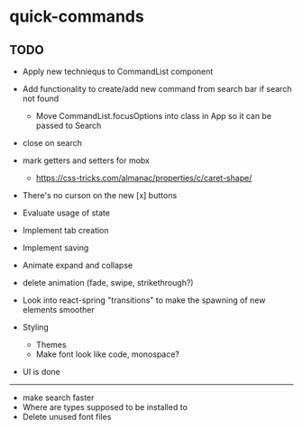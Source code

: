 # quick-commands

## TODO

- Apply new techniequs to CommandList component

- Add functionality to create/add new command from search bar if search not found

  - Move CommandList.focusOptions into class in App so it can be passed to Search

- close on search

- mark getters and setters for mobx

  - https://css-tricks.com/almanac/properties/c/caret-shape/

- There's no curson on the new [x] buttons

- Evaluate usage of state

- Implement tab creation
- Implement saving

- Animate expand and collapse
- delete animation (fade, swipe, strikethrough?)
- Look into react-spring "transitions" to make the spawning of new elements smoother
- Styling
  - Themes
  - Make font look like code, monospace?
- UI is done

---

- make search faster
- Where are types supposed to be installed to
- Delete unused font files
